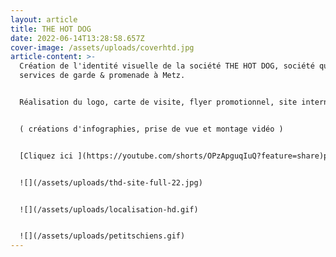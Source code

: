 ```yaml
---
layout: article
title: THE HOT DOG
date: 2022-06-14T13:28:58.657Z
cover-image: /assets/uploads/coverhtd.jpg
article-content: >-
  Création de l'identité visuelle de la société THE HOT DOG, société qui propose
  services de garde & promenade à Metz.


  Réalisation du logo, carte de visite, flyer promotionnel, site internet mais aussi animation des réseaux sociaux 


  ( créations d'infographies, prise de vue et montage vidéo )


  [Cliquez ici ](https://youtube.com/shorts/OPzApguqIuQ?feature=share)pour accéder à l'animation de présentation du service 


  ![](/assets/uploads/thd-site-full-22.jpg)


  ![](/assets/uploads/localisation-hd.gif)


  ![](/assets/uploads/petitschiens.gif)
---
```

